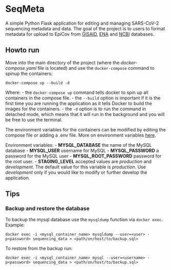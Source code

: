 # SeqMeta

A simple Python Flask application for editing and managing SARS-CoV-2 sequencing metadata and data. The goal of the project is to users to format metadata for upload to EpiCov from [GISAID](https://www.gisaid.org/), [ENA](https://www.ebi.ac.uk/ena/browser/home) and [NCBI](https://www.ncbi.nlm.nih.gov) databases.


## Howto run

Move into the main directory of the project (where the *docker-compose.yaml* file is located) and use the `docker-compose` command to spinup the containers:

`docker-compose up --build -d`

Where:
	- the `docker-compose up` command tells docker to spin up all containers in the compose file.
	- the `--build` option is important if it is the first time you are running the application as it tells Docker to build the images for the containers.
	- the `-d` option is to run the command in detached mode, which means that it will run in the background and you will be free to use the terminal.


The environment variables for the containers can be modified by editing the compose file or adding a .env file. More on environment variables [here](https://docs.docker.com/compose/environment-variables/).

Environment variables:
	- **MYSQL_DATABASE** the name of the MySQL database
	- **MYSQL_USER** username for MySQL
	- **MYSQL_PASSWORD** a password for the MySQL user
	- **MYSQL_ROOT_PASSWORD** password for the root user.
	- **STAGING_LEVEL** accepted values are *production* and *development*. The default value for this variable is *production*. Use *development* only if you would like to modify or further develop the application. 



## Tips


### Backup and restore the database

To backup the mysql database use the `mysqldump` function via `docker exec`.
Example: 

`docker exec -i <mysql_container_name> mysqldump --user=<user> -p<password> sequencing_data > <path/on/host/to/backup.sql>`


To restore from the backup run:

`docker exec -i <mysql_container_name> mysql --user=<username> -p<password> sequencing_data > <path/on/host/to/backup.sql>` 
